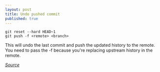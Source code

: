 ```yaml
---
layout: post
title: Undo pushed commit
published: true
---
```


```
git reset --hard HEAD~1  
git push -f <remote> <branch>
```

This will undo the last commit and push the updated history to the remote. You need to pass the -f because you're replacing upstream history in the remote.

[_Source_](http://stackoverflow.com/questions/6459080/how-can-i-undo-a-git-commit-locally-and-on-a-remote-after-git-push)
